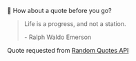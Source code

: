📣 How about a quote before you go?

> Life is a progress, and not a station.
>
> <p>- Ralph Waldo Emerson</p>

Quote requested from [Random Quotes API](https://github.com/lukePeavey/quotable)
